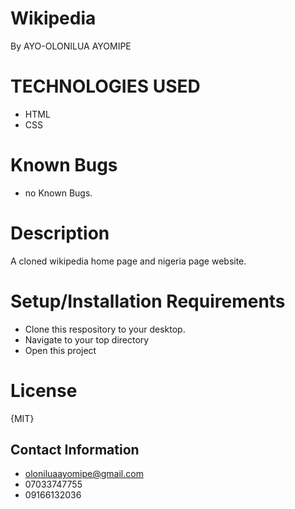 # Wikipedia
By AYO-OLONILUA AYOMIPE

# TECHNOLOGIES USED

- HTML
- CSS

# Known Bugs

- no Known Bugs.

# Description

A cloned wikipedia home page and nigeria page website. 

# Setup/Installation Requirements

- Clone this respository to your desktop.
- Navigate to your top directory
- Open this project

# License
{MIT}

## Contact Information

- oloniluaayomipe@gmail.com
- 07033747755
- 09166132036
